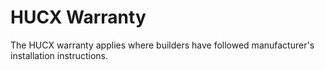 # HUCX Warranty

The HUCX warranty applies where builders have followed manufacturer's
installation instructions.
